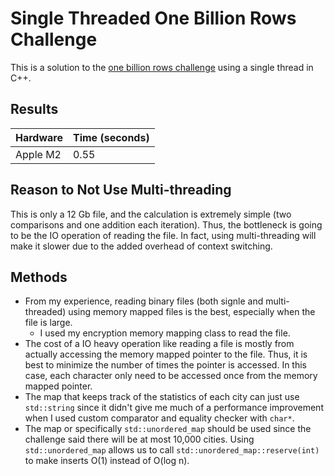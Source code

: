 # Single Threaded One Billion Rows Challenge
This is a solution to the [one billion rows challenge](https://github.com/gunnarmorling/1brc) using a single thread in C++. 

## Results
| Hardware | Time (seconds) |
|----------|----------------|
| Apple M2 | 0.55           |

## Reason to Not Use Multi-threading
This is only a 12 Gb file, and the calculation is extremely simple (two comparisons and one addition each iteration). 
Thus, the bottleneck is going to be the IO operation of reading the file. In fact, 
using multi-threading will make it slower due to the added overhead of context switching.

## Methods
- From my experience, reading binary files (both signle and multi-threaded) using memory mapped files is the best, especially when the file is large.
  - I used my encryption memory mapping class to read the file.
- The cost of a IO heavy operation like reading a file is mostly from actually accessing the memory mapped pointer to the file. Thus, it is best to minimize 
    the number of times the pointer is accessed. In this case, each character only need to be accessed once from the memory mapped pointer.
- The map that keeps track of the statistics of each city can just use `std::string` since it didn't give me much of a performance improvement when 
I used custom comparator and equality checker with `char*`. 
- The map or specifically `std::unordered_map` should be used since the challenge said there will be at most 10,000 cities. 
Using `std::unordered_map` allows us to call `std::unordered_map::reserve(int)` to make inserts O(1) instead of O(log n).

